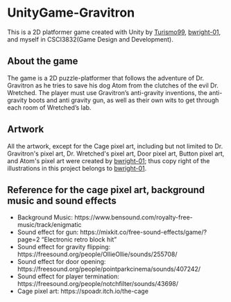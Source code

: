 # UnityGame-Gravitron
This is a 2D platformer game created with Unity by <a href="https://github.com/Turismo99">Turismo99</a>, <a href="https://github.com/bwright-01">bwright-01</a>, and myself in  CSCI3832(Game Design and Development).

## About the game
The game is a 2D puzzle-platformer that follows the adventure of Dr. Gravitron as he tries to save his dog Atom from the clutches of the evil Dr. Wretched. The player must use Gravitron’s anti-gravity inventions, the anti-gravity boots and anti gravity gun, as well as their own wits to get through each room of Wretched’s lab.

## Artwork
All the artwork, except for the Cage pixel art, including but not limited to Dr. Gravitron's pixel art, Dr. Wretched's pixel art, Door pixel art, Button pixel art, and Atom's pixel art were created by <a href="https://github.com/bwright-01">bwright-01</a>; thus copy right of the illustrations in this project belongs to <a href="https://github.com/bwright-01">bwright-01</a>.

## Reference for the cage pixel art, background music and sound effects
<ul>
  <li>Background Music: https://www.bensound.com/royalty-free-music/track/enigmatic</li>
  <li>Sound effect for gun: https://mixkit.co/free-sound-effects/game/?page=2 “Electronic retro block hit”</li>
  <li>Sound effect for gravity flipping: https://freesound.org/people/OllieOllie/sounds/255708/</li>
  <li>Sound effect for door opening: https://freesound.org/people/pointparkcinema/sounds/407242/</li>
  <li>Sound effect for player termination: https://freesound.org/people/notchfilter/sounds/43698/</li>
  <li>Cage pixel art: https://spoadr.itch.io/the-cage </li>
</ul>

